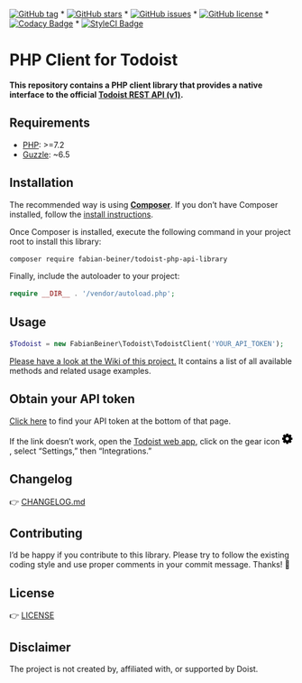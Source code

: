 [![GitHub tag](https://img.shields.io/github/tag/FabianBeiner/Todoist-PHP-API-Library.svg)](https://github.com/FabianBeiner/Todoist-PHP-API-Library/tags) * [![GitHub stars](https://img.shields.io/github/stars/FabianBeiner/Todoist-PHP-API-Library.svg)](https://github.com/FabianBeiner/Todoist-PHP-API-Library/stargazers) * [![GitHub issues](https://img.shields.io/github/issues/FabianBeiner/Todoist-PHP-API-Library.svg)](https://github.com/FabianBeiner/Todoist-PHP-API-Library/issues) * [![GitHub license](https://img.shields.io/github/license/FabianBeiner/Todoist-PHP-API-Library.svg)](https://github.com/FabianBeiner/Todoist-PHP-API-Library/blob/master/LICENSE) * [![Codacy Badge](https://api.codacy.com/project/badge/Grade/a8cad853a2b041a896753b4dda5659ad)](https://www.codacy.com/app/FabianBeiner/Todoist-PHP-API-Library?utm_source=github.com&amp;utm_medium=referral&amp;utm_content=FabianBeiner/Todoist-PHP-API-Library&amp;utm_campaign=Badge_Grade) * [![StyleCI Badge](https://styleci.io/repos/28313097/shield)](https://styleci.io/repos/28313097/)

# PHP Client for Todoist

**This repository contains a PHP client library that provides a native interface to the official 
[Todoist REST API (v1)](https://developer.todoist.com/rest/v1/).**

## Requirements

- [PHP](https://php.net/): >=7.2
- [Guzzle](https://github.com/guzzle/guzzle): ~6.5

## Installation

The recommended way is using **[Composer](https://getcomposer.org/)**. If you don’t have Composer installed, follow the [install instructions](hhttps://getcomposer.org/doc/00-intro.md#installation-linux-unix-macos).

Once Composer is installed, execute the following command in your project root to install this library:

```sh
composer require fabian-beiner/todoist-php-api-library
```

Finally, include the autoloader to your project:

```php
require __DIR__ . '/vendor/autoload.php';
```

## Usage

```php
$Todoist = new FabianBeiner\Todoist\TodoistClient('YOUR_API_TOKEN');
```

[Please have a look at the Wiki of this project.](https://github.com/FabianBeiner/Todoist-PHP-API-Library/wiki) It contains a list of all available methods and related usage examples.

## Obtain your API token

[Click here](https://todoist.com/prefs/integrations) to find your API token at the bottom of that page.

If the link doesn’t work, open the [Todoist web app](https://todoist.com/app), click on the gear icon ![gear icon image](.github/gear-icon.png), select “Settings,” then “Integrations.”

## Changelog

👉 [CHANGELOG.md](https://github.com/FabianBeiner/Todoist-PHP-API-Library/blob/master/CHANGELOG.md)

## Contributing
I’d be happy if you contribute to this library. Please try to follow the existing coding style and use proper comments in your commit message. Thanks! 🙇 

## License

👉 [LICENSE](https://github.com/FabianBeiner/Todoist-PHP-API-Library/blob/master/LICENSE)

## Disclaimer

The project is not created by, affiliated with, or supported by Doist.

